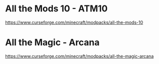 # All the Mods 10 - ATM10

https://www.curseforge.com/minecraft/modpacks/all-the-mods-10

# All the Magic - Arcana

https://www.curseforge.com/minecraft/modpacks/all-the-magic-arcana